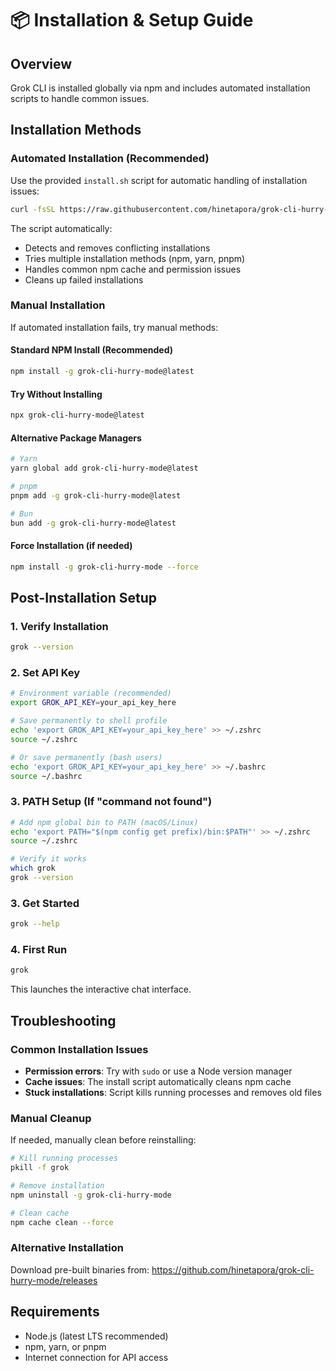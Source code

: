 # 📦 Installation & Setup Guide

## Overview
Grok CLI is installed globally via npm and includes automated installation scripts to handle common issues.

## Installation Methods

### Automated Installation (Recommended)
Use the provided `install.sh` script for automatic handling of installation issues:

```bash
curl -fsSL https://raw.githubusercontent.com/hinetapora/grok-cli-hurry-mode/main/install.sh | bash
```

The script automatically:
- Detects and removes conflicting installations
- Tries multiple installation methods (npm, yarn, pnpm)
- Handles common npm cache and permission issues
- Cleans up failed installations

### Manual Installation
If automated installation fails, try manual methods:

#### Standard NPM Install (Recommended)
```bash
npm install -g grok-cli-hurry-mode@latest
```

#### Try Without Installing
```bash
npx grok-cli-hurry-mode@latest
```

#### Alternative Package Managers
```bash
# Yarn
yarn global add grok-cli-hurry-mode@latest

# pnpm
pnpm add -g grok-cli-hurry-mode@latest

# Bun
bun add -g grok-cli-hurry-mode@latest
```

#### Force Installation (if needed)
```bash
npm install -g grok-cli-hurry-mode --force
```

## Post-Installation Setup

### 1. Verify Installation
```bash
grok --version
```

### 2. Set API Key
```bash
# Environment variable (recommended)
export GROK_API_KEY=your_api_key_here

# Save permanently to shell profile
echo 'export GROK_API_KEY=your_api_key_here' >> ~/.zshrc
source ~/.zshrc

# Or save permanently (bash users)
echo 'export GROK_API_KEY=your_api_key_here' >> ~/.bashrc
source ~/.bashrc
```

### 3. PATH Setup (If "command not found")
```bash
# Add npm global bin to PATH (macOS/Linux)
echo 'export PATH="$(npm config get prefix)/bin:$PATH"' >> ~/.zshrc
source ~/.zshrc

# Verify it works
which grok
grok --version
```

### 3. Get Started
```bash
grok --help
```

### 4. First Run
```bash
grok
```
This launches the interactive chat interface.

## Troubleshooting

### Common Installation Issues
- **Permission errors**: Try with `sudo` or use a Node version manager
- **Cache issues**: The install script automatically cleans npm cache
- **Stuck installations**: Script kills running processes and removes old files

### Manual Cleanup
If needed, manually clean before reinstalling:
```bash
# Kill running processes
pkill -f grok

# Remove installation
npm uninstall -g grok-cli-hurry-mode

# Clean cache
npm cache clean --force
```

### Alternative Installation
Download pre-built binaries from: https://github.com/hinetapora/grok-cli-hurry-mode/releases

## Requirements
- Node.js (latest LTS recommended)
- npm, yarn, or pnpm
- Internet connection for API access